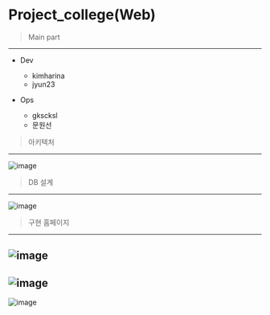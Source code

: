 # Project_college(Web)

> Main part  
-----------
+ Dev
    + kimharina
    + jyun23
  
+ Ops
  +  gkscksl
  +  문원선

> 아키텍처
-----------
![image](https://github.com/jyun23/college/assets/101920588/8c568693-6fe8-46dd-9e3a-90ee4ff599a7)

> DB 설계
-----------
![image](https://github.com/jyun23/college/assets/101920588/cc407989-24c7-4a6f-9f1b-a3913dd531d0)

> 구현 홈페이지
-----------
![image](https://github.com/jyun23/college/assets/101920588/51955ff1-4721-4cfe-b36b-afbc84e75a86)
--
![image](https://github.com/jyun23/college/assets/101920588/7eb8a198-f6ca-4244-85a5-45b9c93a0a49)
--
![image](https://github.com/jyun23/college/assets/101920588/fa632125-bb9d-40c2-a942-3f25639ef20d)
